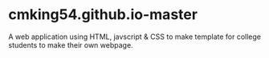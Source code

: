 # cmking54.github.io-master

A web application using HTML, javscript & CSS to make template for college students to make their own webpage.
